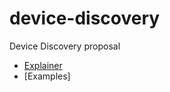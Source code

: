 # device-discovery

Device Discovery proposal

 * [Explainer](https://github.com/larsgk/device-discovery/blob/master/docs/explainer.md)
 * [Examples]